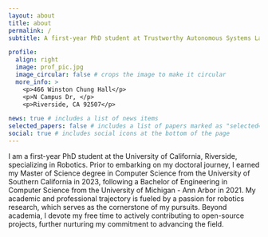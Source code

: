 ```yaml
---
layout: about
title: about
permalink: /
subtitle: A first-year PhD student at Trustworthy Autonomous Systems Laboratory, UC - Riverside

profile:
  align: right
  image: prof_pic.jpg
  image_circular: false # crops the image to make it circular
  more_info: >
    <p>466 Winston Chung Hall</p>
    <p>N Campus Dr, </p>
    <p>Riverside, CA 92507</p>

news: true # includes a list of news items
selected_papers: false # includes a list of papers marked as "selected={true}"
social: true # includes social icons at the bottom of the page
---
```


I am a first-year PhD student at the University of California, Riverside, specializing in Robotics. Prior to embarking on my doctoral journey, I earned my Master of Science degree in Computer Science from the University of Southern California in 2023, following a Bachelor of Engineering in Computer Science from the University of Michigan - Ann Arbor in 2021. My academic and professional trajectory is fueled by a passion for robotics research, which serves as the cornerstone of my pursuits. Beyond academia, I devote my free time to actively contributing to open-source projects, further nurturing my commitment to advancing the field.
